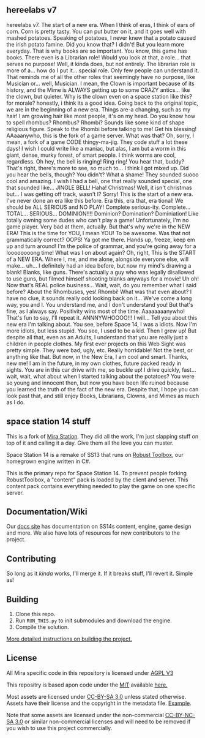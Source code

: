 ## hereelabs v7

hereelabs v7. The start of a new era. When I think of eras, I think of ears of corn. Corn is pretty tasty. You can put butter on it, and it goes well with mashed potatoes. Speaking of potatoes, I never knew that a potato caused the irish potato famine. Did you know that? I didn't! But you learn more everyday. That is why books are so important. You know, this game has books. There even is a Librarian role! Would you look at that, a role... that serves no purpose! Well, it kinda does, but not entirely. The librarian role is more of a... how do I put it... special role. Only few people can understand it. That reminds me of all the other roles that seemingly have no purpose, like Musician or... well, Musician. I mean, the Clown is important because of its history, and the Mime is ALWAYS getting up to some CRAZY antics... like the clown,  but quieter. Why is the clown even on a space station like this? for morale? honestly, i think its a good idea. Going back to the original topic, we are in the beginning of a new era. Things are-a changing, such as my hair! I am growing hair like most people, it's on my head. Do you know how to spell rhombus? Rhombus? Rhombi? Sounds like some kind of shape religious figure. Speak to the Rhombi before talking to me! Get his blessing! AAaaanywho, this is the fork of a game server. What was that? Oh, sorry, I mean, a fork of a game CODE thingy-ma-jig. They code stuff a lot these days! I wish I could write like a maniac, but alas, I am but a worm in this giant, dense, murky forest, of smart people. I think worms are cool, regardless. Oh hey, the bell is ringing! Ring ring! You hear that, buddy? That's right, there's more to see, so much to... I think I got mixed up. Did you hear the bells, though? You didn't? What a shame! They sounded suooo cool and amazing. I wish I had a bell, one that really sounded special, one that sounded like... JINGLE BELL! Haha! Christmas! Well, it isn't christmas but... I was getting off track, wasn't I? Sorry! This is the start of a new era. I've never done an era like this before. Era this, era that, era tional! We should be ALL SERIOUS and NO PLAY! Complete serious-ity. Complete... TOTAL... SERIOUS... DOMINION!!!! Dominion? Domination? Dominiation! Like totally owning some dudes who can't play a game! Unfortunately, I'm no game player. Very bad at them, actually. But that's why we're in the NEW ERA! This is the time for YOU, I mean YOU! To be awesome. Was that not grammatically correct? OOPS! Ya got me there. Hands up, freeze, keep em up and turn around! I'm the police of grammar, and you're going away for a loooooooong time! What was I on about again? Oh, right, This is the START of a NEW ERA. Where I, me, and me alone, alongside everyone else, will make... uh... I definitely had an idea before, but now my mind's drawing a blank! Blanks, like guns. There's actually a guy who was legally disallowed to use guns, but filmed himself shooting blanks anyways for a movie! Uh oh! Now that's REAL police business... Wait, wait, do you remember what I said before? About the Rhombuses, yes! Rhombi! What was that even about? I have no clue, it sounds really odd looking back on it... We've come a long way, you and I. You understand me, and I don't understand you! But that's fine, as I always say. Positivity wins most of the time. Aaaaaaaanywho! That's fun to say, I'll repeat it. ANNNYWHOOOO!!! I will... Tell you about this new era I'm talking about. You see, before Space 14, I was a idiots. Now I'm more idiots, but less stupid. You see, I used to be a kid. Then I grew up! But despite all that, even as an Adults, I understand that you are really just a children in people clothes. My first ever projects on this Web Sight was pretty simple. They were bad, ugly, etc. Really horridable! Not the best, or anything like that. But now, in the New Era, I am cool and smart. Thanks, new me! I am in the future, in my own clothes, future packed ready in sights. You are in this car drive with me, so buckle up! I drive quickly, fast... wait, wait, what about when I started talking about the potatoes? You were so young and innocent then, but now you have been life ruined because you learned the truth of the fact of the new era. Despite that, I hope you can look past that, and still enjoy Books, Librarians, Clowns, and Mimes as much as I do.

## space station 14 stuff

This is a fork of [Mira Station](https://github.com/Mira-Sector/space-station-14). They did all the work, I'm just slapping stuff on top of it and calling it a day. Give them all the love you can muster.

Space Station 14 is a remake of SS13 that runs on [Robust Toolbox](https://github.com/space-wizards/RobustToolbox), our homegrown engine written in C#.

This is the primary repo for Space Station 14. To prevent people forking RobustToolbox, a "content" pack is loaded by the client and server. This content pack contains everything needed to play the game on one specific server.

## Documentation/Wiki

Our [docs site](https://docs.spacestation14.io/) has documentation on SS14s content, engine, game design and more. We also have lots of resources for new contributors to the project.

## Contributing

So long as it *kinda* works, I'll merge it. If it breaks stuff, I'll revert it. Simple as!

## Building

1. Clone this repo.
2. Run `RUN_THIS.py` to init submodules and download the engine.
3. Compile the solution.

[More detailed instructions on building the project.](https://docs.spacestation14.com/en/general-development/setup.html)

## License

All Mira specific code in this repository is licensed under [AGPL V3](https://github.com/Mira-Sector/space-station-14/blob/master/LICENSE-AGPLV3.txt)

This repositry is based apon code under the [MIT](https://github.com/Mira-Sector/space-station-14/blob/master/LICENSE-MIT.txt) available [here.](https://github.com/space-wizards/space-station-14)

Most assets are licensed under [CC-BY-SA 3.0](https://creativecommons.org/licenses/by-sa/3.0/) unless stated otherwise. Assets have their license and the copyright in the metadata file. [Example](https://github.com/space-wizards/space-station-14/blob/master/Resources/Textures/Objects/Tools/crowbar.rsi/meta.json).

Note that some assets are licensed under the non-commercial [CC-BY-NC-SA 3.0](https://creativecommons.org/licenses/by-nc-sa/3.0/) or similar non-commercial licenses and will need to be removed if you wish to use this project commercially.
